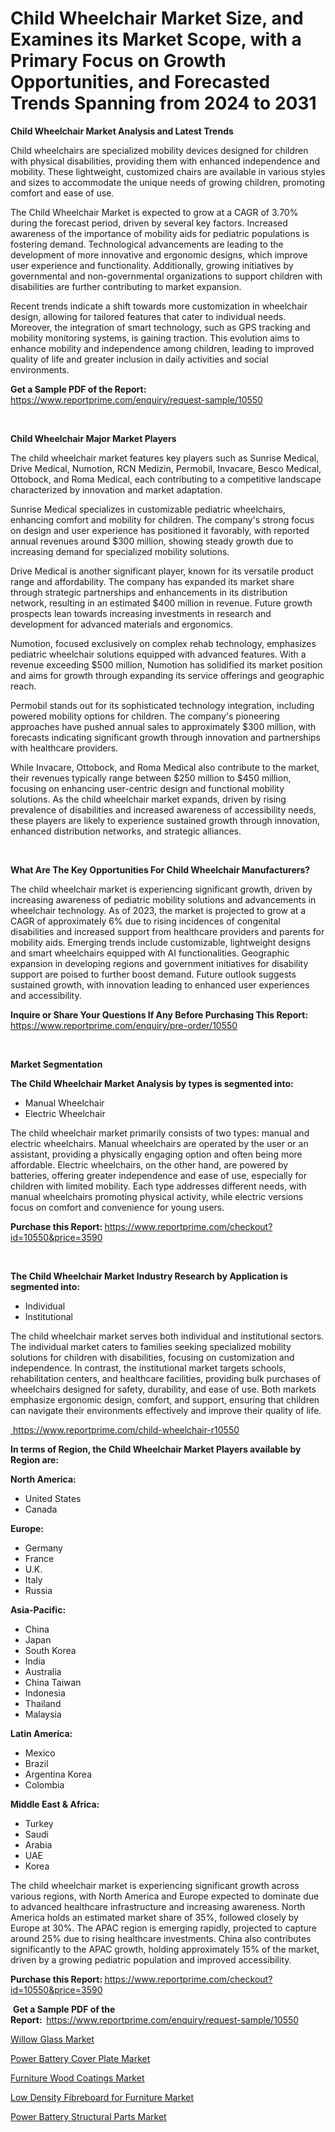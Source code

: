 <p><h1>Child Wheelchair Market Size, and Examines its Market Scope, with a Primary Focus on Growth Opportunities, and Forecasted Trends Spanning from 2024 to 2031</h1></p><p><strong>Child Wheelchair Market Analysis and Latest Trends</strong></p>
<p><p>Child wheelchairs are specialized mobility devices designed for children with physical disabilities, providing them with enhanced independence and mobility. These lightweight, customized chairs are available in various styles and sizes to accommodate the unique needs of growing children, promoting comfort and ease of use.</p><p>The Child Wheelchair Market is expected to grow at a CAGR of 3.70% during the forecast period, driven by several key factors. Increased awareness of the importance of mobility aids for pediatric populations is fostering demand. Technological advancements are leading to the development of more innovative and ergonomic designs, which improve user experience and functionality. Additionally, growing initiatives by governmental and non-governmental organizations to support children with disabilities are further contributing to market expansion.</p><p>Recent trends indicate a shift towards more customization in wheelchair design, allowing for tailored features that cater to individual needs. Moreover, the integration of smart technology, such as GPS tracking and mobility monitoring systems, is gaining traction. This evolution aims to enhance mobility and independence among children, leading to improved quality of life and greater inclusion in daily activities and social environments.</p></p>
<p><strong>Get a Sample PDF of the Report:&nbsp;</strong> <a href="https://www.reportprime.com/enquiry/request-sample/10550">https://www.reportprime.com/enquiry/request-sample/10550</a></p>
<p>&nbsp;</p>
<p><strong>Child Wheelchair Major Market Players</strong></p>
<p><p>The child wheelchair market features key players such as Sunrise Medical, Drive Medical, Numotion, RCN Medizin, Permobil, Invacare, Besco Medical, Ottobock, and Roma Medical, each contributing to a competitive landscape characterized by innovation and market adaptation.</p><p>Sunrise Medical specializes in customizable pediatric wheelchairs, enhancing comfort and mobility for children. The company's strong focus on design and user experience has positioned it favorably, with reported annual revenues around $300 million, showing steady growth due to increasing demand for specialized mobility solutions.</p><p>Drive Medical is another significant player, known for its versatile product range and affordability. The company has expanded its market share through strategic partnerships and enhancements in its distribution network, resulting in an estimated $400 million in revenue. Future growth prospects lean towards increasing investments in research and development for advanced materials and ergonomics.</p><p>Numotion, focused exclusively on complex rehab technology, emphasizes pediatric wheelchair solutions equipped with advanced features. With a revenue exceeding $500 million, Numotion has solidified its market position and aims for growth through expanding its service offerings and geographic reach.</p><p>Permobil stands out for its sophisticated technology integration, including powered mobility options for children. The company's pioneering approaches have pushed annual sales to approximately $300 million, with forecasts indicating significant growth through innovation and partnerships with healthcare providers.</p><p>While Invacare, Ottobock, and Roma Medical also contribute to the market, their revenues typically range between $250 million to $450 million, focusing on enhancing user-centric design and functional mobility solutions. As the child wheelchair market expands, driven by rising prevalence of disabilities and increased awareness of accessibility needs, these players are likely to experience sustained growth through innovation, enhanced distribution networks, and strategic alliances.</p></p>
<p>&nbsp;</p>
<p><strong>What Are The Key Opportunities For Child Wheelchair Manufacturers?</strong></p>
<p><p>The child wheelchair market is experiencing significant growth, driven by increasing awareness of pediatric mobility solutions and advancements in wheelchair technology. As of 2023, the market is projected to grow at a CAGR of approximately 6% due to rising incidences of congenital disabilities and increased support from healthcare providers and parents for mobility aids. Emerging trends include customizable, lightweight designs and smart wheelchairs equipped with AI functionalities. Geographic expansion in developing regions and government initiatives for disability support are poised to further boost demand. Future outlook suggests sustained growth, with innovation leading to enhanced user experiences and accessibility.</p></p>
<p><strong>Inquire or Share Your Questions If Any Before Purchasing This Report:</strong> <a href="https://www.reportprime.com/enquiry/pre-order/10550">https://www.reportprime.com/enquiry/pre-order/10550</a></p>
<p>&nbsp;</p>
<p><strong>Market Segmentation</strong></p>
<p><strong>The Child Wheelchair Market Analysis by types is segmented into:</strong></p>
<p><ul><li>Manual Wheelchair</li><li>Electric Wheelchair</li></ul></p>
<p><p>The child wheelchair market primarily consists of two types: manual and electric wheelchairs. Manual wheelchairs are operated by the user or an assistant, providing a physically engaging option and often being more affordable. Electric wheelchairs, on the other hand, are powered by batteries, offering greater independence and ease of use, especially for children with limited mobility. Each type addresses different needs, with manual wheelchairs promoting physical activity, while electric versions focus on comfort and convenience for young users.</p></p>
<p><strong>Purchase this Report:&nbsp;</strong><a href="https://www.reportprime.com/checkout?id=10550&price=3590">https://www.reportprime.com/checkout?id=10550&price=3590</a></p>
<p>&nbsp;</p>
<p><strong>The Child Wheelchair Market Industry Research by Application is segmented into:</strong></p>
<p><ul><li>Individual</li><li>Institutional</li></ul></p>
<p><p>The child wheelchair market serves both individual and institutional sectors. The individual market caters to families seeking specialized mobility solutions for children with disabilities, focusing on customization and independence. In contrast, the institutional market targets schools, rehabilitation centers, and healthcare facilities, providing bulk purchases of wheelchairs designed for safety, durability, and ease of use. Both markets emphasize ergonomic design, comfort, and support, ensuring that children can navigate their environments effectively and improve their quality of life.</p></p>
<p><a href="https://www.reportprime.com/child-wheelchair-r10550">&nbsp;https://www.reportprime.com/child-wheelchair-r10550</a></p>
<p><strong>In terms of Region, the Child Wheelchair Market Players available by Region are:</strong></p>
<p>
    <p> <strong> North America: </strong>
        <ul>
            <li>United States</li>
            <li>Canada</li>
        </ul>
        </p> 
    <p> <strong> Europe: </strong>
        <ul>
            <li>Germany</li>
            <li>France</li>
            <li>U.K.</li>
            <li>Italy</li>
            <li>Russia</li>
        </ul>
        </p> 
    <p> <strong> Asia-Pacific: </strong>
        <ul>
            <li>China</li>
            <li>Japan</li>
            <li>South Korea</li>
            <li>India</li>
            <li>Australia</li>
            <li>China Taiwan</li>
            <li>Indonesia</li>
            <li>Thailand</li>
            <li>Malaysia</li>
        </ul>
        </p> 
    <p> <strong> Latin America: </strong>
        <ul>
            <li>Mexico</li>
            <li>Brazil</li>
            <li>Argentina Korea</li>
            <li>Colombia</li>
        </ul>
        </p> 
    <p> <strong> Middle East & Africa: </strong>
        <ul>
            <li>Turkey</li>
            <li>Saudi</li>
            <li>Arabia</li>
            <li>UAE</li>
            <li>Korea</li>
        </ul>
    </p>
    </p>
<p><p>The child wheelchair market is experiencing significant growth across various regions, with North America and Europe expected to dominate due to advanced healthcare infrastructure and increasing awareness. North America holds an estimated market share of 35%, followed closely by Europe at 30%. The APAC region is emerging rapidly, projected to capture around 25% due to rising healthcare investments. China also contributes significantly to the APAC growth, holding approximately 15% of the market, driven by a growing pediatric population and improved accessibility.</p></p>
<p><strong>Purchase this Report: </strong><a href="https://www.reportprime.com/checkout?id=10550&price=3590">https://www.reportprime.com/checkout?id=10550&price=3590</a></p>
<p>&nbsp;<strong>Get a Sample PDF of the Report:&nbsp;&nbsp;</strong><a href="https://www.reportprime.com/enquiry/request-sample/10550">https://www.reportprime.com/enquiry/request-sample/10550</a></p>
<p><strong></strong></p>
<p><p><a href="https://www.linkedin.com/pulse/willow-glass-industry-analysis-report-its-market-size-share-twqsc?trackingId=Maob21kWSQulopONqEw6oA%3D%3D">Willow Glass Market</a></p><p><a href="https://medium.com/@sy1omsdeibel/the-power-battery-cover-plate-market-prioritizes-cost-control-and-efficiency-enhancement-0be714df3c58">Power Battery Cover Plate Market</a></p><p><a href="https://www.linkedin.com/pulse/furniture-wood-coatings-market-outlook-complete-industry-0sjmc?trackingId=1CFqHjcVTRmMpBvXDjby6Q%3D%3D">Furniture Wood Coatings Market</a></p><p><a href="https://issuu.com/reportprime-2/docs/low-density-fibreboard-for-furnitur_ed96190c8327b5">Low Density Fibreboard for Furniture Market</a></p><p><a href="https://medium.com/@sy1omsdeibel/the-power-battery-structural-parts-market-is-experiencing-higher-than-anticipated-demand-afce9706797b">Power Battery Structural Parts Market</a></p></p>